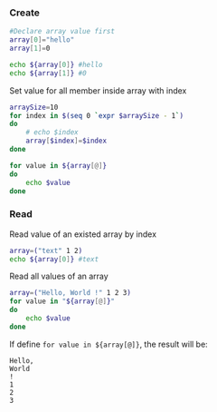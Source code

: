 ### Create

```sh
#Declare array value first
array[0]="hello"
array[1]=0

echo ${array[0]} #hello
echo ${array[1]} #0
```

Set value for all member inside array with index
```sh
arraySize=10
for index in $(seq 0 `expr $arraySize - 1`)
do
    # echo $index
    array[$index]=$index
done

for value in ${array[@]}
do
    echo $value
done
```
### Read

Read value of an existed array by index

```sh
array=("text" 1 2)
echo ${array[0]} #text
```
Read all values of an array
```sh
array=("Hello, World !" 1 2 3)
for value in "${array[@]}"
do
    echo $value
done
```

If define ``for value in ${array[@]}``, the result will be:

```
Hello,
World
!
1
2
3
```
